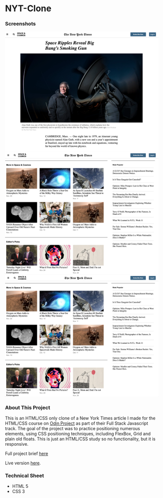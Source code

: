 # NYT-Clone

<h3>Screenshots</h3>

<img src="/README_images/article.png">
<img src="/README_images/related.png">
<img src="/README_images/related.png">

<h3>About This Project</h3>
<p>This is an HTML/CSS only clone of a New York Times article I made for the HTML/CSS course on <a href="https://www.theodinproject.com/">Odin Project</a> as part of their Full Stack Javascript track. The goal of the project was to practice positioning numerous elements, using CSS positioning techniques, including FlexBox, Grid and plain old floats. This is just an HTML/CSS study so no functionality, but it is responsive.
</p>
<p>Full project brief <a href="https://www.theodinproject.com/courses/html-and-css/lessons/positioning-and-floating-elements">here</a></p>
<p>Live version <a href="https://mickywagner.github.io/NYT-Clone/">here</a>.</p>


<h3>Technical Sheet</h3>

<ul>
  <li>HTML 5</li>
  <li>CSS 3</li>
</ul>
